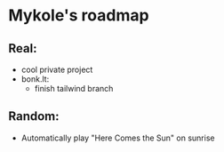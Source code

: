 # Mykole's roadmap
## Real:

- cool private project
- bonk.lt:
  - finish tailwind branch


## Random:

- Automatically play "Here Comes the Sun" on sunrise

